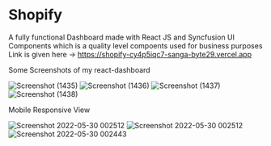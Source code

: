 # Shopify
A fully functional Dashboard made with React JS and Syncfusion UI Components which is a quality level compoents used for business purposes
Link is given here -> https://shopify-cy4p5iqc7-sanga-byte29.vercel.app

Some Screenshots of my react-dashboard

![Screenshot (1435)](https://user-images.githubusercontent.com/78073395/170886887-91154d2a-e5f9-499d-91f2-76f41e252483.png)
![Screenshot (1436)](https://user-images.githubusercontent.com/78073395/170886918-e25db916-11cf-4729-9f1a-f348d046623b.png)
![Screenshot (1437)](https://user-images.githubusercontent.com/78073395/170886919-99b95d5b-7820-4fd1-adf6-424e6f6f2d78.png)
![Screenshot (1438)](https://user-images.githubusercontent.com/78073395/170886922-83b1a003-7cb2-4985-935c-c738092b885b.png)

Mobile Responsive View



![Screenshot 2022-05-30 002512](https://user-images.githubusercontent.com/78073395/170887073-6288e8f8-6d67-4d60-b48c-c597b879fba0.png)
![Screenshot 2022-05-30 002512](https://user-images.githubusercontent.com/78073395/170887089-bf55947b-bf62-43c2-83d1-1c3b4194fde4.png)
![Screenshot 2022-05-30 002443](https://user-images.githubusercontent.com/78073395/170887094-92c4b53a-95b6-4cd9-a0d1-6213bcce315a.png)
